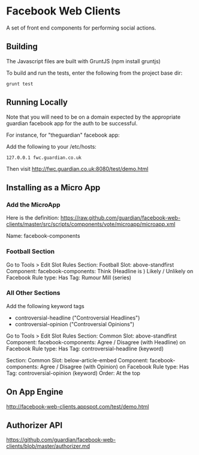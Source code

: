 Facebook Web Clients
====================

A set of front end components for performing social actions.

Building
--------

The Javascript files are built with GruntJS (npm install gruntjs)

To build and run the tests, enter the following from the project base dir:

```
grunt test
```

Running Locally
---------------
Note that you will need to be on a domain expected by the appropriate guardian facebook app for the auth to be successful.

For instance, for "theguardian" facebook app:

Add the following to your /etc/hosts:
```
127.0.0.1 fwc.guardian.co.uk
```
Then visit http://fwc.guardian.co.uk:8080/test/demo.html

Installing as a Micro App
-------------------------

### Add the MicroApp

Here is the definition:
https://raw.github.com/guardian/facebook-web-clients/master/src/scripts/components/vote/microapp/microapp.xml

Name: facebook-components

### Football Section

Go to Tools > Edit Slot Rules
Section: Football
Slot: above-standfirst
Component: facebook-components: Think (Headline is ) Likely / Unlikely on Facebook
Rule type: Has Tag: Rumour Mill (series)

### All Other Sections

Add the following keyword tags
* controversial-headline ("Controversial Headlines")
* controversial-opinion ("Controversial Opinions")

Go to Tools > Edit Slot Rules
Section: Common
Slot: above-standfirst
Component: facebook-components: Agree / Disagree (with Headline) on Facebook
Rule type: Has Tag: controversial-headline (keyword)

Section: Common
Slot: below-article-embed
Component: facebook-components: Agree / Disagree (with Opinion) on Facebook
Rule type: Has Tag: controversial-opinion (keyword)
Order: At the top

On App Engine
-------------

http://facebook-web-clients.appspot.com/test/demo.html

Authorizer API
--------------

https://github.com/guardian/facebook-web-clients/blob/master/authorizer.md


